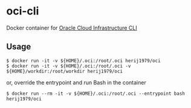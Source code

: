 # oci-cli
Docker container for [Oracle Cloud Infrastructure CLI](https://docs.cloud.oracle.com/en-us/iaas/Content/API/SDKDocs/cliinstall.htm)

## Usage

```
$ docker run -it -v ${HOME}/.oci:/root/.oci herij1979/oci
$ docker run -it -v ${HOME}/.oci:/root/.oci -v ${HOME}/workdir:/root/workdir herij1979/oci
```

or, override the entrypoint and run Bash in the container

```
$ docker run --rm -it -v ${HOME}/.oci:/root/.oci --entrypoint bash herij1979/oci
```
